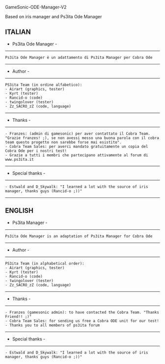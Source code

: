 GameSonic-ODE-Manager-V2

Based on iris manager and Ps3ita Ode Manager





ITALIAN
------------------
- Ps3ita Ode Manager -
------------------
	Ps3ita Ode Manager è un adattamento di Ps3ita Manager per Cobra Ode

------------
- Author -
------------
	PS3ita Team (in ordine alfabetico): 
	- Airart (graphics, tester)
	- Kyrt (tester)
	- Rancid-o (code)
	- twingolover (tester)
	- Zz_SACRO_zZ (code, language)

----------
- Thanks -
----------
	- Franzes: (admin di gamesonic) per aver contattato il Cobra Team. 
	"Grazie franzes! ;), se non avessi messo una buona parola con il cobra team questo progetto non sarebbe forse mai esistito".
	- Cobra Team Sales: per averci mandato gratuitamente un copia del Cobra Ode per i nostri test!
	- Grazie a tutti i membri che partecipano attivamente al forum di www.ps3ita.it
	
------------------
- Special thanks -
------------------
	- Estwald and D_Skywalk: "I learned a lot with the source of iris manager, thanks guys (Rancid-o ;))"
	
--------------------------------------------------------------------------------------------------

ENGLISH
------------------
- Ps3ita Manager -
------------------
	Ps3ita Ode Manager is an adaptation of Ps3ita Manager for Cobra Ode

------------
- Author -
------------
	PS3ita Team (in alphabetical order): 
	- Airart (graphics, tester)
	- Kyrt (tester)
	- Rancid-o (code)
	- twingolover (tester)
	- Zz_SACRO_zZ (code, language)

----------
- Thanks -
----------
	- Franzes (gamesonic admin): to have contacted the Cobra Team. "Thanks Friend!! ;)" 
	- Cobra Team Sales: for sending us free a Cobra ODE unit for our test!
	- Thanks you to all members of ps3ita forum
	
------------------
- Special thanks -
------------------
	- Estwald and D_Skywalk: "I learned a lot with the source of iris manager, thanks guys (Rancid-o ;))"
